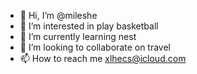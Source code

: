 - 👋 Hi, I’m @mileshe
- 👀 I’m interested in play basketball
- 🌱 I’m currently learning nest
- 💞️ I’m looking to collaborate on travel
- 📫 How to reach me xlhecs@icloud.com

<!---
mileshe/mileshe is a ✨ special ✨ repository because its `README.md` (this file) appears on your GitHub profile.
You can click the Preview link to take a look at your changes.
--->
